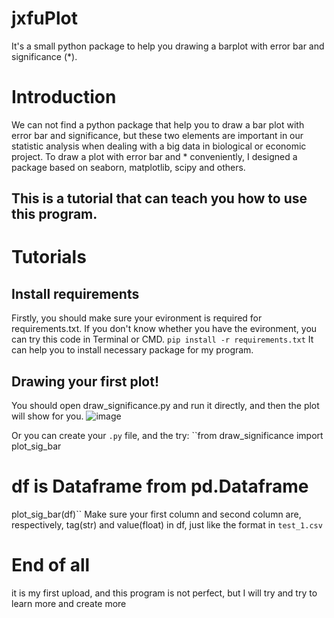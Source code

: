 # jxfuPlot
It's a small python package to help you drawing a barplot with error bar and significance (*).

# Introduction
  We can not find a python package that help you to draw a bar plot with error bar and significance, but these two elements are important in our statistic analysis when dealing with a big data in biological or economic project. To draw a plot with error bar and * conveniently, I designed a package based on seaborn, matplotlib, scipy and others.
  
  This is a tutorial that can teach you how to use this program.
---
# Tutorials
## Install requirements
  Firstly, you should make sure your evironment is required for requirements.txt. If you don't know whether you have the evironment, you can try this code in Terminal or CMD.
  ``pip install -r requirements.txt``
  It can help you to install necessary package for my program.

## Drawing your first plot!
  You should open draw_significance.py and run it directly, and then the plot will show for you.
  ![image](https://user-images.githubusercontent.com/65908422/221524862-5c06c078-c028-4b30-aa51-50a84620a3e5.png)

  Or you can create your `.py` file, and the try:
  ``from draw_significance import plot_sig_bar
  # df is Dataframe from pd.Dataframe
  plot_sig_bar(df)``
  Make sure your first column and second column are, respectively, tag(str) and value(float) in df, just like the format in `test_1.csv`

# End of all
  it is my first upload, and this program is not perfect, but I will try and try to learn more and create more

